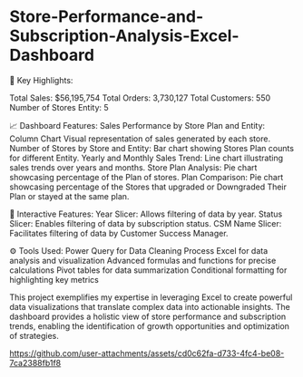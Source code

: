 # Store-Performance-and-Subscription-Analysis-Excel-Dashboard

🌟 Key Highlights:

Total Sales: $56,195,754
Total Orders: 3,730,127
Total Customers: 550
Number of Stores Entity: 5

📈 Dashboard Features:
Sales Performance by Store Plan and Entity: Column Chart Visual representation of sales generated by each store.
Number of Stores by Store and Entity: Bar chart showing Stores Plan counts for different Entity.
Yearly and Monthly Sales Trend: Line chart illustrating sales trends over years and months.
Store Plan Analysis: Pie chart showcasing percentage of the Plan of stores.
Plan Comparison: Pie chart showcasing percentage of the Stores that upgraded or Downgraded Their Plan or stayed at the same plan.

🔧 Interactive Features:
Year Slicer: Allows filtering of data by year.
Status Slicer: Enables filtering of data by subscription status.
CSM Name Slicer: Facilitates filtering of data by Customer Success Manager.

⚙ Tools Used:
Power Query for Data Cleaning Process
Excel for data analysis and visualization
Advanced formulas and functions for precise calculations
Pivot tables for data summarization
Conditional formatting for highlighting key metrics

This project exemplifies my expertise in leveraging Excel to create powerful data visualizations that translate complex data into actionable insights. The dashboard provides a holistic view of store performance and subscription trends, enabling the identification of growth opportunities and optimization of strategies.


https://github.com/user-attachments/assets/cd0c62fa-d733-4fc4-be08-7ca2388fb1f8
